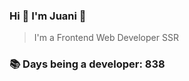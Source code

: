 ### Hi 👋 I&#39;m Juani 🦁

> I&#39;m a Frontend Web Developer SSR

### 📚 Days being a developer: 838
